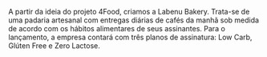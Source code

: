 A partir da ideia do projeto 4Food, criamos a Labenu Bakery. Trata-se de uma padaria artesanal com entregas diárias de cafés da manhã sob medida de acordo com os hábitos alimentares de seus assinantes. Para o lançamento, a empresa contará com três planos de assinatura: Low Carb, Glúten Free e Zero Lactose.  
